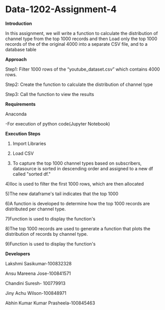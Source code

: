 # Data-1202-Assignment-4
**Introduction** 



In this assignment, we will write a function to calculate the distribution of channel type from the top 1000 records and then Load only the top 1000 records of the
of the original 4000 into a separate CSV file, and to a database table

**Approach**


Step1: Filter 1000 rows of the “youtube_dataset.csv” which contains 4000 rows.

Step2: Create the function to calculate the distribution of channel type

Step3: Call the function to view the results

**Requirements**

Anaconda

 -For execution of python code(Jupyter Notebook)

**Execution Steps**

  1) Import Libraries

  2) Load CSV

  3) To capture the top 1000 channel types based on subscribers, datasource is sorted in descending order and assigned to a new df called "sorted df."

  4)Iloc is used to filter the first 1000 rows, which are then allocated 

  5)The new dataframe's tail indicates that the top 1000 

  6)A function is developed to determine how the top 1000 records are distributed per channel type.

  7)Function is used to display the function's 

  8)The top 1000 records are used to generate a function that plots the distribution of records by channel type.

  9)Function is used to display the function's 

**Developers**


Lakshmi Sasikumar-100832328


Ansu Mareena Jose-100841571


Chandini Suresh- 100779913


Jiny Achu Wilson-100848971


Abhin Kumar Kumar Prasheela-100845463

